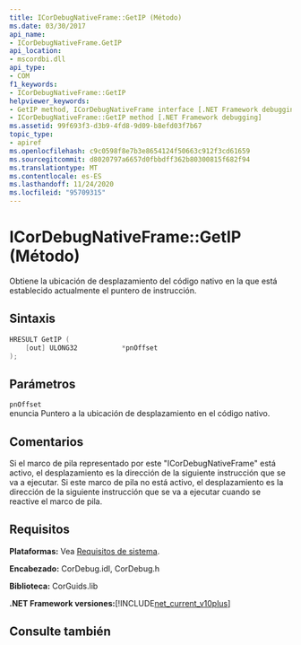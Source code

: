 ```yaml
---
title: ICorDebugNativeFrame::GetIP (Método)
ms.date: 03/30/2017
api_name:
- ICorDebugNativeFrame.GetIP
api_location:
- mscordbi.dll
api_type:
- COM
f1_keywords:
- ICorDebugNativeFrame::GetIP
helpviewer_keywords:
- GetIP method, ICorDebugNativeFrame interface [.NET Framework debugging]
- ICorDebugNativeFrame::GetIP method [.NET Framework debugging]
ms.assetid: 99f693f3-d3b9-4fd8-9d09-b8efd03f7b67
topic_type:
- apiref
ms.openlocfilehash: c9c0598f8e7b3e8654124f50663c912f3cd61659
ms.sourcegitcommit: d8020797a6657d0fbbdff362b80300815f682f94
ms.translationtype: MT
ms.contentlocale: es-ES
ms.lasthandoff: 11/24/2020
ms.locfileid: "95709315"
---
```

# <a name="icordebugnativeframegetip-method"></a>ICorDebugNativeFrame::GetIP (Método)

Obtiene la ubicación de desplazamiento del código nativo en la que está establecido actualmente el puntero de instrucción.  
  
## <a name="syntax"></a>Sintaxis  
  
```cpp  
HRESULT GetIP (  
    [out] ULONG32           *pnOffset  
);  
```  
  
## <a name="parameters"></a>Parámetros  

 `pnOffset`  
 enuncia Puntero a la ubicación de desplazamiento en el código nativo.  
  
## <a name="remarks"></a>Comentarios  

 Si el marco de pila representado por este "ICorDebugNativeFrame" está activo, el desplazamiento es la dirección de la siguiente instrucción que se va a ejecutar. Si este marco de pila no está activo, el desplazamiento es la dirección de la siguiente instrucción que se va a ejecutar cuando se reactive el marco de pila.  
  
## <a name="requirements"></a>Requisitos  

 **Plataformas:** Vea [Requisitos de sistema](../../get-started/system-requirements.md).  
  
 **Encabezado:** CorDebug.idl, CorDebug.h  
  
 **Biblioteca:** CorGuids.lib  
  
 **.NET Framework versiones:**[!INCLUDE[net_current_v10plus](../../../../includes/net-current-v10plus-md.md)]  
  
## <a name="see-also"></a>Consulte también

